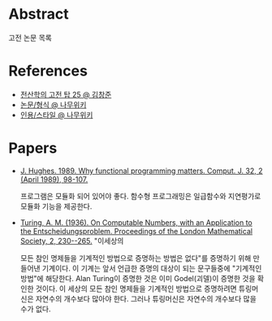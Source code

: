 # Abstract

고전 논문 목록

# References

* [전산학의 고전 탑 25 @ 김창준](http://agile.egloos.com/1677740)
* [논문/형식 @ 나무위키](https://namu.wiki/w/%EB%85%BC%EB%AC%B8/%ED%98%95%EC%8B%9D)
* [인용/스타일 @ 나무위키](https://namu.wiki/w/%EC%9D%B8%EC%9A%A9/%EC%8A%A4%ED%83%80%EC%9D%BC)

# Papers

* [J. Hughes. 1989. Why functional programming matters. Comput. J. 32, 2 (April 1989), 98-107.](https://www.cs.kent.ac.uk/people/staff/dat/miranda/whyfp90.pdf)

  프로그램은 모듈화 되어 있어야 좋다. 함수형 프로그래밍은 일급함수와 지연평가로 모듈화 기능을 제공한다.

* [Turing, A. M. (1936). On Computable Numbers, with an Application to the Entscheidungsproblem. Proceedings of the London Mathematical Society, 2, 230--265.](https://www.cs.virginia.edu/~robins/Turing_Paper_1936.pdf) "이세상의

  모든 참인 명제들을 기계적인 방법으로 증명하는 방법은 없다"를
  증명하기 위해 만들어낸 기계이다. 이 기계는 앞서 언급한 증명의 대상이
  되는 문구들중에 "기계적인 방법"에 해당한다.  Alan Turing이 증명한
  것은 이미 Godel(괴델)이 증명한 것을 확인한 것이다.  이 세상의 모든
  참인 명제들을 기계적인 방법으로 증명하려면 튜링머신은 자연수의
  개수보다 많아야 한다. 그러나 튜링머신은 자연수의 개수보다 많을 수가
  없다.
